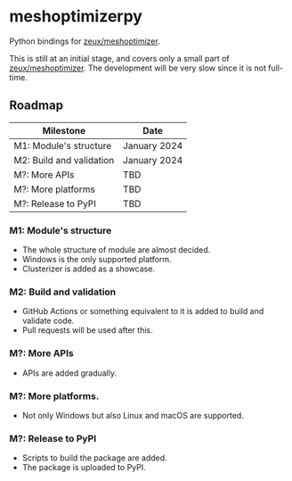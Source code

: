 # meshoptimizerpy

Python bindings for [zeux/meshoptimizer](https://github.com/zeux/meshoptimizer).

This is still at an initial stage, and covers only a small part of [zeux/meshoptimizer](https://github.com/zeux/meshoptimizer). The development will be very slow since it is not full-time.


## Roadmap

| Milestone | Date |
|-----------|------|
| M1: Module's structure   | January 2024 |
| M2: Build and validation | January 2024 |
| M?: More APIs            | TBD |
| M?: More platforms       | TBD |
| M?: Release to PyPI      | TBD |

### M1: Module's structure

* The whole structure of module are almost decided.
* Windows is the only supported platform.
* Clusterizer is added as a showcase.

### M2: Build and validation

* GitHub Actions or something equivalent to it is added to build and validate code.
* Pull requests will be used after this.

### M?: More APIs

* APIs are added gradually.

### M?: More platforms.

* Not only Windows but also Linux and macOS are supported.

### M?: Release to PyPI

* Scripts to build the package are added.
* The package is uploaded to PyPI.
